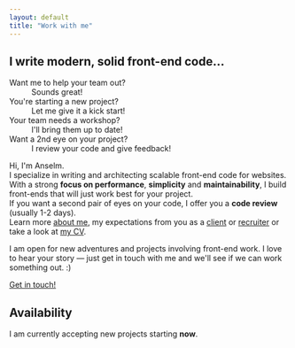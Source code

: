 ```yaml
---
layout: default
title: "Work with me"
---
```


<article class="hire">

## I write modern, solid front-end code&hellip;

<dl class="teaser">
	<dt>Want me to help your team out?</dt>
	<dd>Sounds great!</dd>
	<dt>You're starting a new project?</dt>
	<dd>Let me give it a kick start!</dd>
	<dt>Your team needs a workshop?</dt>
	<dd>I'll bring them up to date!</dd>
	<dt>Want a 2nd eye on your project?</dt>
	<dd>I review your code and give feedback!</dd>
</dl>

Hi, I'm Anselm.<br>
I specialize in writing and architecting scalable front-end code for websites. With a strong **focus on performance**, **simplicity** and **maintainability**, I build front-ends that will just work best for your project.<br>
If you want a second pair of eyes on your code, I offer you a **code review** (usually 1-2 days).<br>
Learn more [about me](/about/), my expectations from you as a [client](/about/#matchmyinterest) or [recruiter](/about/#recruiters) or take a look at [my CV](/cv/).

I am open for new adventures and projects involving front-end work. I love to hear your story &mdash; just get in touch with me and we'll see if we can work something out. :)

<a class="btn--big--positive" href="mailto:hello@anselm-hannemann.com?subject=Let's work together">Get in touch!</a>

## Availability

I am currently accepting new projects starting **now**.

</article>
